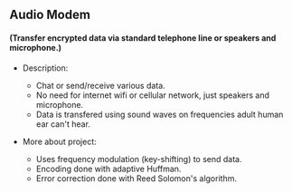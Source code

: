## Audio Modem
#### (Transfer encrypted data via standard telephone line or speakers and microphone.)
* Description:
    *   Chat or send/receive various data.
    *   No need for internet wifi or cellular network, just speakers and microphone.
    *   Data is transfered using sound waves on frequencies adult human ear can't hear.

* More about project:
	*	Uses frequency modulation (key-shifting) to send data.
	*	Encoding done with adaptive Huffman.
	*	Error correction done with Reed Solomon's algorithm.
